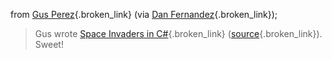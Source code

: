 from [Gus Perez](http://www.jixal.com/blog/){.broken_link} (via [Dan Fernandez](http://blogs.gotdotnet.com/danielfe/permalink.aspx/78db9aa6-9f52-4cac-ac92-00a3fe5cd8a1){.broken_link});

> Gus wrote [Space Invaders in C#](http://www.jixal.com/blog/archives/000072.html){.broken_link} ([source](http://jixal.com/downloads/spaceinvaders.htm){.broken_link}). Sweet!